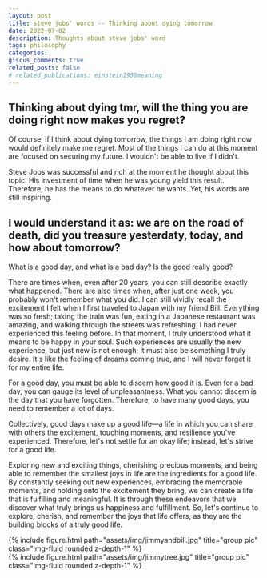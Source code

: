 ```yaml
---
layout: post
title: steve jobs' words -- Thinking about dying tomorrow
date: 2022-07-02
description: Thoughts about steve jobs' word
tags: philosophy
categories: 
giscus_comments: true
related_posts: false
# related_publications: einstein1950meaning
---
```


## Thinking about dying tmr, will the thing you are doing right now makes you regret?

Of course, if I think about dying tomorrow, the things I am doing right now would definitely make me regret. Most of the things I can do at this moment are focused on securing my future. I wouldn't be able to live if I didn't.

Steve Jobs was successful and rich at the moment he thought about this topic. His investment of time when he was young yield this result. Therefore, he has the means to do whatever he wants. Yet, his words are still inspiring.

## I would understand it as: we are on the road of death, did you treasure yesterdaty, today, and how about tomorrow?

What is a good day, and what is a bad day? Is the good really good?

There are times when, even after 20 years, you can still describe exactly what happened. There are also times when, after just one week, you probably won't remember what you did. I can still vividly recall the excitement I felt when I first traveled to Japan with my friend Bill. Everything was so fresh; taking the train was fun, eating in a Japanese restaurant was amazing, and walking through the streets was refreshing. I had never experienced this feeling before. In that moment, I truly understood what it means to be happy in your soul. Such experiences are usually the new experience, but just new is not enough; it must also be something I truly desire. It's like the feeling of dreams coming true, and I will never forget it for my entire life.

For a good day, you must be able to discern how good it is. Even for a bad day, you can gauge its level of unpleasantness. What you cannot discern is the day that you have forgotten. Therefore, to have many good days, you need to remember a lot of days.

Collectively, good days make up a good life—a life in which you can share with others the excitement, touching moments, and resilience you've experienced. Therefore, let's not settle for an okay life; instead, let's strive for a good life.

Exploring new and exciting things, cherishing precious moments, and being able to remember the smallest joys in life are the ingredients for a good life. By constantly seeking out new experiences, embracing the memorable moments, and holding onto the excitement they bring, we can create a life that is fulfilling and meaningful. It is through these endeavors that we discover what truly brings us happiness and fulfillment. So, let's continue to explore, cherish, and remember the joys that life offers, as they are the building blocks of a truly good life.

<div class="row">
    <div class="col-sm mt-3 mt-md-0">
        {% include figure.html path="assets/img/jimmyandbill.jpg" title="group pic" class="img-fluid rounded z-depth-1" %}
    </div>
</div>
<div class="caption">
    <!-- I chose to catch more breath-taking moment ! -->
</div>

<div class="row">
    <div class="col-sm mt-3 mt-md-0">
        {% include figure.html path="assets/img/jimmytree.jpg" title="group pic" class="img-fluid rounded z-depth-1" %}
    </div>
</div>
<div class="caption">
    <!-- I look absolutely awesome ! -->
</div>